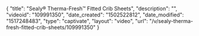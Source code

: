 {
    "title": "Sealy&reg; Therma-Fresh&trade; Fitted Crib Sheets",
    "description": "",
    "videoid": "109991350",
    "date_created": "1502522812",
    "date_modified": "1517248483",
    "type": "captivate",
    "layout": "video",
    "url": "\/v\/sealy-therma-fresh-fitted-crib-sheets\/109991350"
}